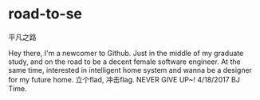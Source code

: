 # road-to-se
平凡之路

Hey there, I'm a newcomer to Github.
Just in the middle of my graduate study, and on the road to be a decent female software engineer.
At the same time, interested in intelligent home system and wanna be a designer for my future home. 
立个flad, 冲击flag. NEVER GIVE UP~! 4/18/2017 BJ Time.
